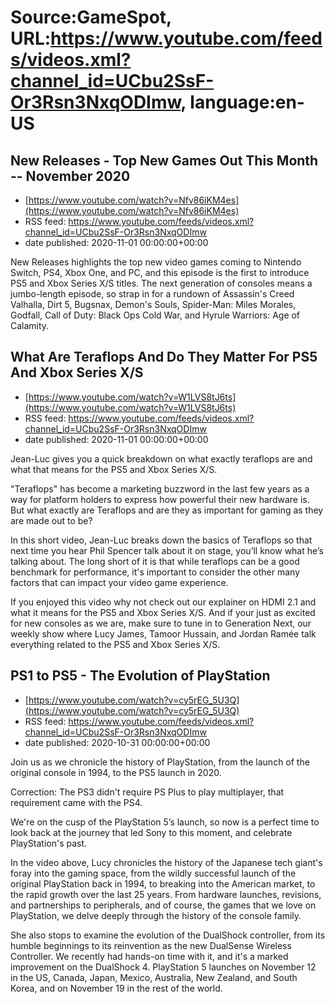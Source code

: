 # Source:GameSpot, URL:https://www.youtube.com/feeds/videos.xml?channel_id=UCbu2SsF-Or3Rsn3NxqODImw, language:en-US

## New Releases - Top New Games Out This Month -- November 2020
 - [https://www.youtube.com/watch?v=Nfv86iKM4es](https://www.youtube.com/watch?v=Nfv86iKM4es)
 - RSS feed: https://www.youtube.com/feeds/videos.xml?channel_id=UCbu2SsF-Or3Rsn3NxqODImw
 - date published: 2020-11-01 00:00:00+00:00

New Releases highlights the top new video games coming to Nintendo Switch, PS4, Xbox One, and PC, and this episode is the first to introduce PS5 and Xbox Series X/S titles. The next generation of consoles means a jumbo-length episode, so strap in for a rundown of Assassin's Creed Valhalla, Dirt 5, Bugsnax, Demon's Souls, Spider-Man: Miles Morales, Godfall, Call of Duty: Black Ops Cold War, and Hyrule Warriors: Age of Calamity.

## What Are Teraflops And Do They Matter For PS5 And Xbox Series X/S
 - [https://www.youtube.com/watch?v=W1LVS8tJ6ts](https://www.youtube.com/watch?v=W1LVS8tJ6ts)
 - RSS feed: https://www.youtube.com/feeds/videos.xml?channel_id=UCbu2SsF-Or3Rsn3NxqODImw
 - date published: 2020-11-01 00:00:00+00:00

Jean-Luc gives you a quick breakdown on what exactly teraflops are and what that means for the PS5 and Xbox Series X/S.

"Teraflops" has become a marketing buzzword in the last few years as a way for platform holders to express how powerful their new hardware is. But what exactly are Teraflops and are they as important for gaming as they are made out to be?

In this short video, Jean-Luc breaks down the basics of Teraflops so that next time you hear Phil Spencer talk about it on stage, you’ll know what he’s talking about. The long short of it is that while teraflops can be a good benchmark for performance, it's important to consider the other many factors that can impact your video game experience.

If you enjoyed this video why not check out our explainer on HDMI 2.1 and what it means for the PS5 and Xbox Series X/S. And if your just as excited for new consoles as we are, make sure to tune in to Generation Next, our weekly show where Lucy James, Tamoor Hussain, and Jordan Ramée talk everything related to the PS5 and Xbox Series X/S.

## PS1 to PS5 - The Evolution of PlayStation
 - [https://www.youtube.com/watch?v=cy5rEG_5U3Q](https://www.youtube.com/watch?v=cy5rEG_5U3Q)
 - RSS feed: https://www.youtube.com/feeds/videos.xml?channel_id=UCbu2SsF-Or3Rsn3NxqODImw
 - date published: 2020-10-31 00:00:00+00:00

Join us as we chronicle the history of PlayStation, from the launch of the original console in 1994, to the PS5 launch in 2020. 

Correction: The PS3 didn't require PS Plus to play multiplayer, that requirement came with the PS4.

We're on the cusp of the PlayStation 5’s launch, so now is a perfect time to look back at the journey that led Sony to this moment, and celebrate PlayStation's past. 

In the video above, Lucy chronicles the history of the Japanese tech giant's foray into the gaming space, from the wildly successful launch of the original PlayStation back in 1994, to breaking into the American market, to the rapid growth over the last 25 years. From hardware launches, revisions, and partnerships to peripherals, and of course, the games that we love on PlayStation, we delve deeply through the history of the console family. 

She also stops to examine the evolution of the DualShock controller, from its humble beginnings to its reinvention as the new DualSense Wireless Controller. We recently had hands-on time with it, and it's a marked improvement on the DualShock 4. PlayStation 5 launches on November 12 in the US, Canada, Japan, Mexico, Australia, New Zealand, and South Korea, and on November 19 in the rest of the world.

